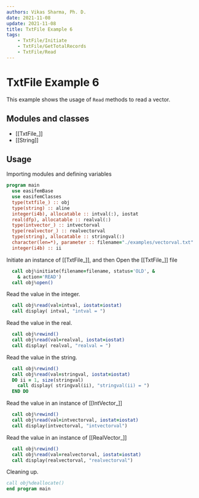 ```yaml
---
authors: Vikas Sharma, Ph. D.
date: 2021-11-08
update: 2021-11-08
title: TxtFile Example 6
tags:
    - TxtFile/Initiate
    - TxtFile/GetTotalRecords
    - TxtFile/Read
---
```


# TxtFile Example 6

This example shows the usage of `Read` methods to read a vector.

## Modules and classes

- [[TxtFile_]]
- [[String]]

## Usage

Importing modules and defining variables

``` fortran
program main
  use easifemBase
  use easifemClasses
  type(txtfile_) :: obj
  type(string) :: aline
  integer(i4b), allocatable :: intval(:), iostat
  real(dfp), allocatable :: realval(:)
  type(intvector_) :: intvectorval
  type(realvector_) :: realvectorval
  type(string), allocatable :: stringval(:)
  character(len=*), parameter :: filename="./examples/vectorval.txt"
  integer(i4b) :: ii
```

Initiate an instance of [[TxtFile_]], and then Open the [[TxtFile_]] file

```fortran
  call obj%initiate(filename=filename, status='OLD', &
    & action='READ')
  call obj%open()
```

Read the value in the integer.

```fortran
  call obj%read(val=intval, iostat=iostat)
  call display( intval, "intval = ")
```

Read the value in the real.

```fortran
  call obj%rewind()
  call obj%read(val=realval, iostat=iostat)
  call display( realval, "realval = ")
```

Read the value in the string.

```fortran
  call obj%rewind()
  call obj%read(val=stringval, iostat=iostat)
  DO ii = 1, size(stringval)
    call display( stringval(ii), "stringval(ii) = ")
  END DO
```

Read the value in an instance of [[IntVector_]]

```fortran
  call obj%rewind()
  call obj%read(val=intvectorval, iostat=iostat)
  call display(intvectorval, "intvectorval")
```

Read the value in an instance of [[RealVector_]]

```fortran
  call obj%rewind()
  call obj%read(val=realvectorval, iostat=iostat)
  call display(realvectorval, "realvectorval")
```

Cleaning up.

```fortran
call obj%deallocate()
end program main
```
